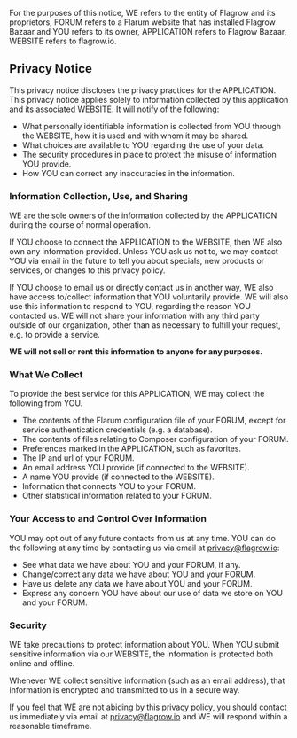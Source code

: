 
For the purposes of this notice, WE refers to the entity of Flagrow and its proprietors, FORUM refers to a Flarum website that has installed Flagrow Bazaar and YOU refers to its owner, APPLICATION refers to Flagrow Bazaar, WEBSITE refers to flagrow.io. 

## Privacy Notice

This privacy notice discloses the privacy practices for the APPLICATION. This privacy notice applies solely to information collected by this application and its associated WEBSITE. It will notify of the following:

* What personally identifiable information is collected from YOU through the WEBSITE, how it is used and with whom it may be shared.
* What choices are available to YOU regarding the use of your data.
* The security procedures in place to protect the misuse of information YOU provide.
* How YOU can correct any inaccuracies in the information.

### Information Collection, Use, and Sharing
WE are the sole owners of the information collected by the APPLICATION during the course of normal operation. 

If YOU choose to connect the APPLICATION to the WEBSITE, then WE also own any information provided. Unless YOU ask us not to, we may contact YOU via email in the future to tell you about specials, new products or services, or changes to this privacy policy.

If YOU choose to email us or directly contact us in another way, WE also have access to/collect information that YOU voluntarily provide. WE will also use this information to respond to YOU, regarding the reason YOU contacted us. WE will not share your information with any third party outside of our organization, other than as necessary to fulfill your request, e.g. to provide a service.

**WE will not sell or rent this information to anyone for any purposes.**

### What We Collect

To provide the best service for this APPLICATION, WE may collect the following from YOU. 

* The contents of the Flarum configuration file of your FORUM, except for service authentication credentials (e.g. a database).
* The contents of files relating to Composer configuration of your FORUM.
* Preferences marked in the APPLICATION, such as favorites.
* The IP and url of your FORUM.
* An email address YOU provide  (if connected to the WEBSITE).
* A name YOU provide (if connected to the WEBSITE).
* Information that connects YOU to your FORUM.
* Other statistical information related to your FORUM. 

### Your Access to and Control Over Information
YOU may opt out of any future contacts from us at any time. YOU can do the following at any time by contacting us via email at privacy@flagrow.io:

* See what data we have about YOU and your FORUM, if any.
* Change/correct any data we have about YOU and your FORUM.
* Have us delete any data we have about YOU and your FORUM.
* Express any concern YOU have about our use of data we store on YOU and your FORUM.

### Security
WE take precautions to protect information about YOU. When YOU submit sensitive information via our WEBSITE, the information is protected both online and offline.

Whenever WE collect sensitive information (such as an email address), that information is encrypted and transmitted to us in a secure way.

If you feel that WE are not abiding by this privacy policy, you should contact us immediately via email at privacy@flagrow.io and WE will respond within a reasonable timeframe.
